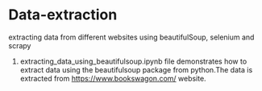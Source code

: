 # Data-extraction
extracting data from different websites using beautifulSoup, selenium and scrapy

1. extracting_data_using_beautifulsoup.ipynb file demonstrates how to extract data using the beautifulsoup package from python.The data is extracted from https://www.bookswagon.com/ website.
